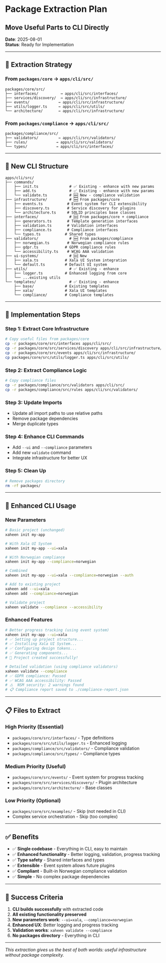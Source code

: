 # Package Extraction Plan
## Move Useful Parts to CLI Directly

**Date**: 2025-08-01  
**Status**: Ready for Implementation

---

## 🎯 **Extraction Strategy**

### **From `packages/core` → `apps/cli/src/`**
```
packages/core/src/
├── interfaces/          → apps/cli/src/interfaces/
├── services/discovery/  → apps/cli/src/infrastructure/
├── events/             → apps/cli/src/infrastructure/
├── utils/logger.ts     → apps/cli/src/utils/
└── architecture/       → apps/cli/src/infrastructure/
```

### **From `packages/compliance` → `apps/cli/src/`**
```
packages/compliance/src/
├── validators/         → apps/cli/src/validators/
├── rules/             → apps/cli/src/validators/
└── types/             → apps/cli/src/interfaces/
```

---

## 📁 **New CLI Structure**

```
apps/cli/src/
├── commands/
│   ├── init.ts              # ✅ Existing - enhance with new params
│   ├── add.ts               # ✅ Existing - enhance with new params
│   └── validate.ts          # 🆕 New - compliance validation
├── infrastructure/          # 🆕 From packages/core
│   ├── events.ts           # Event system for CLI extensibility
│   ├── discovery.ts        # Service discovery for plugins
│   └── architecture.ts     # SOLID principles base classes
├── interfaces/              # 🆕 From packages/core + compliance
│   ├── generators.ts       # Template generation interfaces
│   ├── validation.ts       # Validation interfaces
│   ├── compliance.ts       # Compliance interfaces
│   └── types.ts           # Shared types
├── validators/              # 🆕 From packages/compliance
│   ├── norwegian.ts        # Norwegian compliance rules
│   ├── gdpr.ts            # GDPR compliance rules
│   └── accessibility.ts    # WCAG AAA validation
├── ui-systems/              # 🆕 New
│   ├── xala.ts            # Xala UI System integration
│   └── default.ts         # Default UI system
├── utils/                   # ✅ Existing - enhance
│   ├── logger.ts          # Enhanced logging from core
│   └── ...existing utils
└── templates/               # ✅ Existing - enhance
    ├── base/              # Existing templates
    ├── xala/              # Xala UI templates
    └── compliance/        # Compliance templates
```

---

## 🔧 **Implementation Steps**

### **Step 1: Extract Core Infrastructure**
```bash
# Copy useful files from packages/core
cp -r packages/core/src/interfaces apps/cli/src/
cp -r packages/core/src/services/discovery apps/cli/src/infrastructure/
cp -r packages/core/src/events apps/cli/src/infrastructure/
cp packages/core/src/utils/logger.ts apps/cli/src/utils/
```

### **Step 2: Extract Compliance Logic**
```bash
# Copy compliance files
cp -r packages/compliance/src/validators apps/cli/src/
cp -r packages/compliance/src/rules apps/cli/src/validators/
```

### **Step 3: Update Imports**
- Update all import paths to use relative paths
- Remove package dependencies
- Merge duplicate types

### **Step 4: Enhance CLI Commands**
- Add `--ui` and `--compliance` parameters
- Add new `validate` command
- Integrate infrastructure for better UX

### **Step 5: Clean Up**
```bash
# Remove packages directory
rm -rf packages/
```

---

## 🚀 **Enhanced CLI Usage**

### **New Parameters**
```bash
# Basic project (unchanged)
xaheen init my-app

# With Xala UI System
xaheen init my-app --ui=xala

# With Norwegian compliance
xaheen init my-app --compliance=norwegian

# Combined
xaheen init my-app --ui=xala --compliance=norwegian --auth

# Add to existing project
xaheen add --ui=xala
xaheen add --compliance=norwegian

# Validate project
xaheen validate --compliance --accessibility
```

### **Enhanced Features**
```bash
# Better progress tracking (using event system)
xaheen init my-app --ui=xala
# ✅ Setting up project structure...
# ✅ Installing Xala UI System...
# ✅ Configuring design tokens...
# ✅ Generating components...
# 🎉 Project created successfully!

# Detailed validation (using compliance validators)
xaheen validate --compliance
# ✅ GDPR compliance: Passed
# ✅ WCAG AAA accessibility: Passed
# ⚠️  NSM security: 2 warnings found
# 📋 Compliance report saved to ./compliance-report.json
```

---

## 📋 **Files to Extract**

### **High Priority (Essential)**
- `packages/core/src/interfaces/` - Type definitions
- `packages/core/src/utils/logger.ts` - Enhanced logging
- `packages/compliance/src/validators/` - Compliance validation
- `packages/compliance/src/types/` - Compliance types

### **Medium Priority (Useful)**
- `packages/core/src/events/` - Event system for progress tracking
- `packages/core/src/services/discovery/` - Plugin architecture
- `packages/core/src/architecture/` - Base classes

### **Low Priority (Optional)**
- `packages/core/src/examples/` - Skip (not needed in CLI)
- Complex service orchestration - Skip (too complex)

---

## ✅ **Benefits**

- ✅ **Single codebase** - Everything in CLI, easy to maintain
- ✅ **Enhanced functionality** - Better logging, validation, progress tracking
- ✅ **Type safety** - Shared interfaces and types
- ✅ **Extensible** - Event system allows future plugins
- ✅ **Compliant** - Built-in Norwegian compliance validation
- ✅ **Simple** - No complex package dependencies

---

## 🎯 **Success Criteria**

1. **CLI builds successfully** with extracted code
2. **All existing functionality preserved** 
3. **New parameters work**: `--ui=xala`, `--compliance=norwegian`
4. **Enhanced UX**: Better logging and progress tracking
5. **Validation works**: `xaheen validate --compliance`
6. **No packages directory** - Everything in CLI

---

*This extraction gives us the best of both worlds: useful infrastructure without package complexity.*
